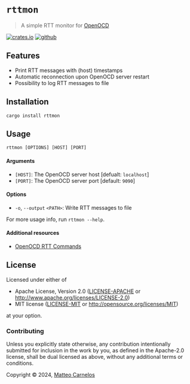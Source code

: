 # `rttmon`

> A simple RTT monitor for [OpenOCD](https://openocd.org)

[![crates.io](https://img.shields.io/crates/v/rttmon)](https://crates.io/crates/rttmon)
[![github](https://img.shields.io/github/actions/workflow/status/matteocarnelos/rttmon/cargo.yml?branch=main)](https://github.com/matteocarnelos/rttmon/actions/workflows/cargo.yml)

## Features

- Print RTT messages with (host) timestamps
- Automatic reconnection upon OpenOCD server restart
- Possibility to log RTT messages to file

## Installation

```
cargo install rttmon
```

## Usage

```
rttmon [OPTIONS] [HOST] [PORT]
```

#### Arguments

- `[HOST]`: The OpenOCD server host [defualt: `localhost`]
- `[PORT]`: The OpenOCD server port [default: `9090`]

#### Options

- `-o`, `--output` `<PATH>`: Write RTT messages to file

For more usage info, run `rttmon --help`.

#### Additional resources

- [OpenOCD RTT Commands](https://openocd.org/doc/html/General-Commands.html#Real-Time-Transfer-_0028RTT_0029)

## License

Licensed under either of

* Apache License, Version 2.0 ([LICENSE-APACHE](LICENSE-APACHE) or <http://www.apache.org/licenses/LICENSE-2.0>)
* MIT license ([LICENSE-MIT](LICENSE-MIT) or <http://opensource.org/licenses/MIT>)

at your option.

### Contributing

Unless you explicitly state otherwise, any contribution intentionally submitted for inclusion in the work by you, as defined in the Apache-2.0 license, shall be dual licensed as above, without any additional terms or conditions.

Copyright © 2024, [Matteo Carnelos](https://github.com/matteocarnelos)
